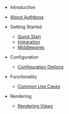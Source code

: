 * Introduction

* [About Authboss](readme.md)

* Getting Started

  * [Quick Start](quick-start.md)
  * [Integration](integration.md)
  * [Middlewares](middlewares.md)

* Configuration

  * [Configuration Options](config.md)

* Functionality

  * [Common Use Cases](functionality.md)

* Rendering

  * [Rendering Views](rendering.md)